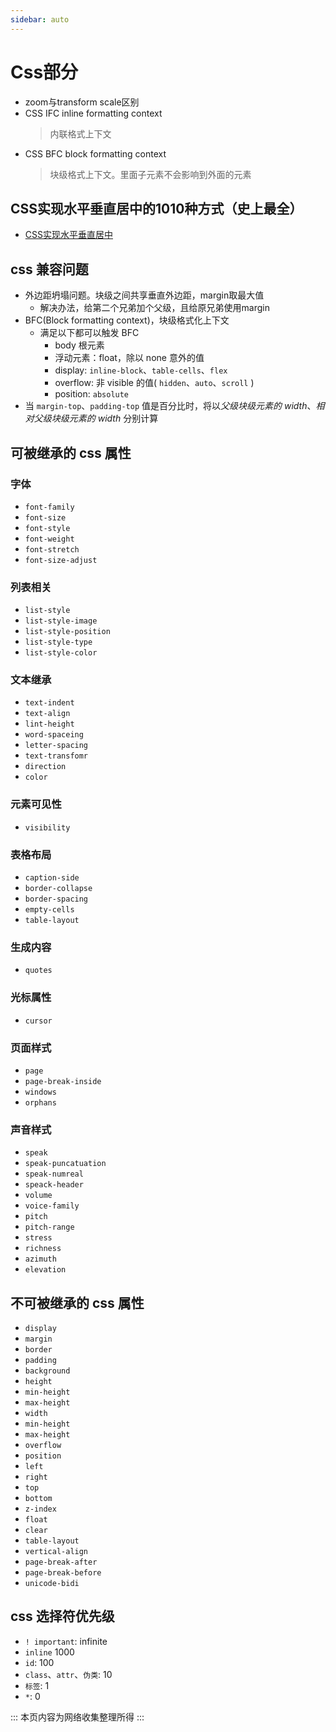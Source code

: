```yaml
---
sidebar: auto
---
```


# Css部分

- zoom与transform scale区别
- CSS IFC inline formatting context
  > 内联格式上下文
- CSS BFC block formatting context
  > 块级格式上下文。里面子元素不会影响到外面的元素

## CSS实现水平垂直居中的1010种方式（史上最全）
- [CSS实现水平垂直居中](https://segmentfault.com/a/1190000016389031)

## css 兼容问题
- 外边距坍塌问题。块级之间共享垂直外边距，margin取最大值
  - 解决办法，给第二个兄弟加个父级，且给原兄弟使用margin
- BFC(Block formatting context)，块级格式化上下文
  - 满足以下都可以触发 BFC
    - body 根元素
    - 浮动元素：float，除以 none 意外的值
    - display: `inline-block`、`table-cells`、`flex`
    - overflow: 非 visible 的值( `hidden`、`auto`、`scroll` )
    - position: `absolute`
- 当 `margin-top`、`padding-top` 值是百分比时，将以*父级块级元素的 width*、*相对父级块级元素的 width* 分别计算



## 可被继承的 css 属性

### 字体
- `font-family`
- `font-size`
- `font-style`
- `font-weight`
- `font-stretch`
- `font-size-adjust`

### 列表相关
- `list-style`
- `list-style-image`
- `list-style-position`
- `list-style-type`
- `list-style-color`

### 文本继承 
- `text-indent`
- `text-align`
- `lint-height`
- `word-spaceing`
- `letter-spacing`
- `text-transfomr`
- `direction`
- `color`

### 元素可见性
- `visibility`

### 表格布局
- `caption-side`
- `border-collapse`
- `border-spacing`
- `empty-cells`
- `table-layout`

### 生成内容
- `quotes`

### 光标属性
- `cursor`

### 页面样式
- `page`
- `page-break-inside`
- `windows`
- `orphans`

### 声音样式
- `speak`
- `speak-puncatuation`
- `speak-numreal`
- `speack-header`
- `volume`
- `voice-family`
- `pitch`
- `pitch-range`
- `stress`
- `richness`
- `azimuth`
- `elevation`

## 不可被继承的 css 属性
- `display`
- `margin`
- `border`
- `padding`
- `background`
- `height`
- `min-height`
- `max-height`
- `width`
- `min-height`
- `max-height`
- `overflow`
- `position`
- `left`
- `right`
- `top`
- `bottom`
- `z-index`
- `float`
- `clear`
- `table-layout`
- `vertical-align`
- `page-break-after`
- `page-break-before`
- `unicode-bidi`

## css 选择符优先级

- `! important`: infinite
- `inline` 1000
- `id`: 100
- `class`、`attr`、`伪类`: 10
- `标签`: 1
- `*`: 0

:::
本页内容为网络收集整理所得
:::
